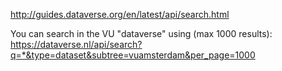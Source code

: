http://guides.dataverse.org/en/latest/api/search.html

You can search in the VU "dataverse" using (max 1000 results):
https://dataverse.nl/api/search?q=*&type=dataset&subtree=vuamsterdam&per_page=1000

